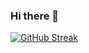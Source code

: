### Hi there 👋

<!--
**reZerOR/reZerOR** is a ✨ _special_ ✨ repository because its `README.md` (this file) appears on your GitHub profile.

Here are some ideas to get you started:

- 🔭 I’m currently working on ...
- 🌱 I’m currently learning ...
- 👯 I’m looking to collaborate on ...
- 🤔 I’m looking for help with ...
- 💬 Ask me about ...
- 📫 How to reach me: ...
- 😄 Pronouns: ...
- ⚡ Fun fact: ...
-->
[![GitHub Streak](https://github-readme-streak-stats.herokuapp.com?user=reZerOR&theme=great-gatsby&hide_border=true&border_radius=00&date_format=j%20M%5B%20Y%5D&currStreakNum=FFE900&background=45%2C1F1F1C2C%2CFFDD00&border=EB5454&stroke=FFFD09&ring=FFDB04)](https://git.io/streak-stats)
